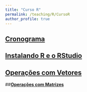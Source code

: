 ```yaml
---
title: "Curso R"
permalink: /teaching/R/CursoR
author_profile: true
---
```


## <b>[Cronograma](http://fjnovais.github.io/teaching/R/Cronograma)</b>


## <b>[Instalando R e o RStudio](http://fjnovais.github.io/teaching/R/INSTALAR/instalacao.html)</b>


## <b>[Operações com Vetores](http://fjnovais.github.io/teaching/R/VETOR/Aula1.html)</b>


##<b>[Operações com Matrizes](http://fjnovais.github.io/teaching/R/MATRIZES/AulaMatrizes.html)</b>
